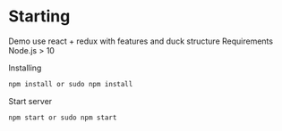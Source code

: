 # Starting

Demo use react + redux with features and duck structure
Requirements
Node.js > 10

Installing

```bash
npm install or sudo npm install
```

Start server

```bash
npm start or sudo npm start
```
